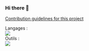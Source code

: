 ### Hi there 👋
[Contribution guidelines for this project](./READMEEN.md)


Langages : <br>
![](https://img.shields.io/badge/-Python-3776AB?logo=python&logoColor=white&style=flat-square)
<br>Outils : <br>
![](https://img.shields.io/badge/-Git-F05032?logo=git&logoColor=white&style=flat-square)

<!--
**L-Clem/L-Clem** is a ✨ _special_ ✨ repository because its `README.md` (this file) appears on your GitHub profile.

Here are some ideas to get you started:

- 🔭 I’m currently working on ...
- 🌱 I’m currently learning ...
- 👯 I’m looking to collaborate on ...
- 🤔 I’m looking for help with ...
- 💬 Ask me about ...
- 📫 How to reach me: ...
- 😄 Pronouns: ...
- ⚡ Fun fact: ...
-->

